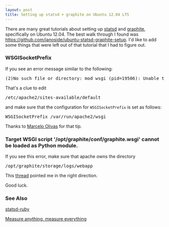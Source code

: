 ```yaml
---
layout: post
title: Setting up statsd + graphite on Ubuntu 12.04 LTS
---
```

<p>There are many great tutorials about setting up <a href="https://github.com/etsy/statsd">statsd</a> and <a href="http://graphite.wikidot.com/">graphite</a>, specifically on Ubuntu 12.04.  The best walk through I found was <a href="https://github.com/janoside/ubuntu-statsd-graphite-setup">https://github.com/janoside/ubuntu-statsd-graphite-setup</a>.  I'd like to add some things that were left out of that tutorial that I had to figure out.</p>

<h3>WSGISocketPrefix</h3>
<p>If you see an error message similar to the following:</p>

<p><pre>(2)No such file or directory: mod_wsgi (pid=19506): Unable to connect to WSGI daemon process 'graphite' on '/etc/apache2/run/wsgi.19365.1.1.sock' after multiple attempts.</pre></p>

<p>That's a clue to edit <pre>/etc/apache2/sites-available/default</pre> and make sure that the configuration for <code>WSGISocketPrefix</code> is set as follows:</p>

<p><pre>WSGISocketPrefix /var/run/apache2/wsgi</pre></p>

<p>Thanks to <a href="http://marcelo-olivas.blogspot.com/2012/06/installing-graphite-on-ubuntu-1204.html">Marcelo Olivas</a> for that tip.</a>

<h3>Target WSGI script '/opt/graphite/conf/graphite.wsgi' cannot be loaded as Python module.</h3>
<p>If you see this error, make sure that apache owns the directory</p>

<p><pre>/opt/graphite/storage/logs/webapp</pre></p>

<p>This <a href="https://answers.launchpad.net/graphite/+question/178110">thread</a> pointed me in the right direction.</p>

<p>Good luck.</p>

<h3>See Also</h3>
<p><a href="https://github.com/github/statsd-ruby">statsd-ruby</a></p>
<p><a href="http://codeascraft.etsy.com/2011/02/15/measure-anything-measure-everything/">Measure anything, measure everything</a></p>
